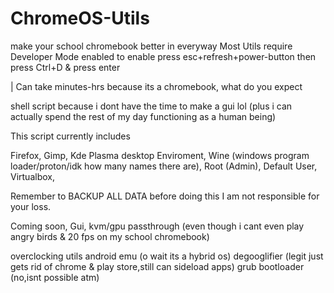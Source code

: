 # ChromeOS-Utils
make your school chromebook better in everyway
Most Utils require Developer Mode enabled
to enable press esc+refresh+power-button then press Ctrl+D & press enter
 
| Can take minutes-hrs because its a chromebook, what do you expect

shell script  because i dont have the time to make a gui lol (plus i can actually spend the rest of my day functioning as a human being)


This script currently includes

Firefox, 
Gimp, 
Kde Plasma desktop Enviroment, 
Wine (windows program loader/proton/idk how many names there are), 
Root (Admin), 
Default User, 
Virtualbox,

Remember to BACKUP ALL DATA before doing this I am not responsible for your loss.



Coming soon,
Gui, kvm/gpu passthrough (even though i cant even play angry birds & 20 fps on my school chromebook)

overclocking utils
android emu (o wait its a hybrid os)
degooglifier (legit just gets rid of chrome & play store,still can sideload apps)
grub bootloader (no,isnt possible atm)
